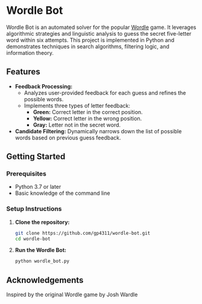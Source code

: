 # Wordle Bot
Wordle Bot is an automated solver for the popular [Wordle](https://www.nytimes.com/games/wordle/index.html) game. It leverages algorithmic strategies and linguistic analysis to guess the secret five-letter word within six attempts. This project is implemented in Python and demonstrates techniques in search algorithms, filtering logic, and information theory.

## Features

- **Feedback Processing:**
  - Analyzes user-provided feedback for each guess and refines the possible words.
  - Implements three types of letter feedback:
    - **Green:** Correct letter in the correct position.
    - **Yellow:** Correct letter in the wrong position.
    - **Gray:** Letter not in the secret word.
- **Candidate Filtering:** Dynamically narrows down the list of possible words based on previous guess feedback.

## Getting Started

### Prerequisites

- Python 3.7 or later
- Basic knowledge of the command line

### Setup Instructions

1. **Clone the repository:**

   ```bash
   git clone https://github.com/gp4311/wordle-bot.git
   cd wordle-bot

2. **Run the Wordle Bot:**

   ```bash
   python wordle_bot.py

## Acknowledgements

Inspired by the original Wordle game by Josh Wardle
